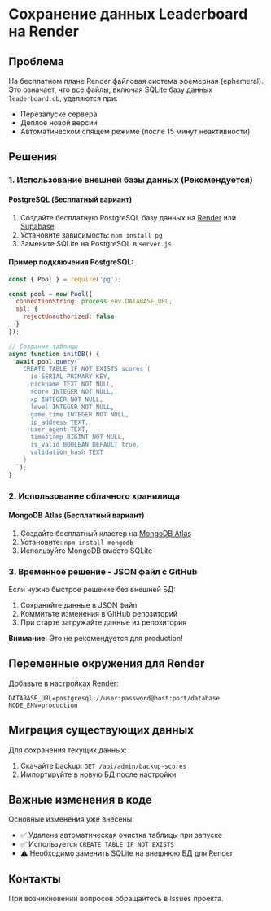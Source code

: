 # Сохранение данных Leaderboard на Render

## Проблема

На бесплатном плане Render файловая система эфемерная (ephemeral). Это означает, что все файлы, включая SQLite базу данных `leaderboard.db`, удаляются при:
- Перезапуске сервера
- Деплое новой версии
- Автоматическом спящем режиме (после 15 минут неактивности)

## Решения

### 1. Использование внешней базы данных (Рекомендуется)

#### PostgreSQL (Бесплатный вариант)
1. Создайте бесплатную PostgreSQL базу данных на [Render](https://render.com) или [Supabase](https://supabase.com)
2. Установите зависимость: `npm install pg`
3. Замените SQLite на PostgreSQL в `server.js`

#### Пример подключения PostgreSQL:
```javascript
const { Pool } = require('pg');

const pool = new Pool({
  connectionString: process.env.DATABASE_URL,
  ssl: {
    rejectUnauthorized: false
  }
});

// Создание таблицы
async function initDB() {
  await pool.query(`
    CREATE TABLE IF NOT EXISTS scores (
      id SERIAL PRIMARY KEY,
      nickname TEXT NOT NULL,
      score INTEGER NOT NULL,
      xp INTEGER NOT NULL,
      level INTEGER NOT NULL,
      game_time INTEGER NOT NULL,
      ip_address TEXT,
      user_agent TEXT,
      timestamp BIGINT NOT NULL,
      is_valid BOOLEAN DEFAULT true,
      validation_hash TEXT
    )
  `);
}
```

### 2. Использование облачного хранилища

#### MongoDB Atlas (Бесплатный вариант)
1. Создайте бесплатный кластер на [MongoDB Atlas](https://www.mongodb.com/cloud/atlas)
2. Установите: `npm install mongodb`
3. Используйте MongoDB вместо SQLite

### 3. Временное решение - JSON файл с GitHub

Если нужно быстрое решение без внешней БД:
1. Сохраняйте данные в JSON файл
2. Коммитьте изменения в GitHub репозиторий
3. При старте загружайте данные из репозитория

**Внимание**: Это не рекомендуется для production!

## Переменные окружения для Render

Добавьте в настройках Render:
```
DATABASE_URL=postgresql://user:password@host:port/database
NODE_ENV=production
```

## Миграция существующих данных

Для сохранения текущих данных:
1. Скачайте backup: `GET /api/admin/backup-scores`
2. Импортируйте в новую БД после настройки

## Важные изменения в коде

Основные изменения уже внесены:
- ✅ Удалена автоматическая очистка таблицы при запуске
- ✅ Используется `CREATE TABLE IF NOT EXISTS`
- ⚠️ Необходимо заменить SQLite на внешнюю БД для Render

## Контакты

При возникновении вопросов обращайтесь в Issues проекта.